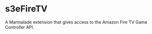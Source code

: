 s3eFireTV
=========

A Marmalade extension that gives access to the Amazon Fire TV Game Controller API.
